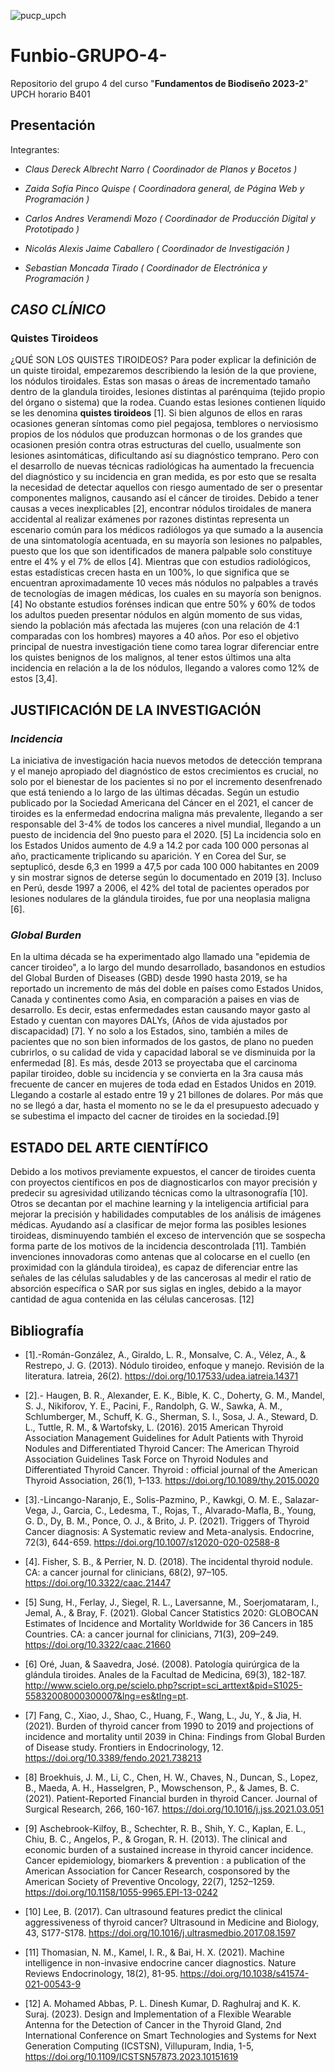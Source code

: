 ![pucp_upch](https://github.com/Sebas312431/Funbio-GRUPO-4-/assets/143019044/11b298ef-4331-4d34-9643-bca3bb04df60)

# Funbio-GRUPO-4-

Repositorio del grupo 4 del curso "**Fundamentos de Biodiseño 2023-2**" UPCH horario B401

## Presentación 


Integrantes:  

- *Claus Dereck Albrecht Narro ( Coordinador de Planos y Bocetos )*

- *Zaida Sofía Pinco Quispe ( Coordinadora general, de Página Web y Programación )*

- *Carlos Andres Veramendi Mozo ( Coordinador de Producción Digital y Prototipado )*

- *Nicolás Alexis Jaime Caballero ( Coordinador de Investigación )*

- *Sebastian Moncada Tirado ( Coordinador de Electrónica y Programación )*

## *CASO CLÍNICO*

### **Quistes Tiroideos** 

¿QUÉ SON LOS QUISTES TIROIDEOS?
Para poder explicar la definición de un quiste tiroidal, empezaremos describiendo la lesión de la que proviene, los nódulos tiroidales. Estas son masas o áreas de incrementado tamaño dentro de la glandula tiroides, lesiones distintas al parénquima (tejido propio del órgano o sistema) que la rodea. Cuando estas lesiones contienen líquido se les denomina **quistes tiroideos** [1]. Si bien algunos de ellos en raras ocasiones generan síntomas como piel pegajosa, temblores o nerviosismo propios de los nódulos que produzcan hormonas o de los grandes que ocasionen presión contra otras estructuras del cuello, usualmente son lesiones asintomáticas, dificultando así su diagnóstico temprano. Pero con el desarrollo de nuevas técnicas radiológicas ha aumentado la frecuencia del diagnóstico y su incidencia en gran medida, es por esto que se resalta la necesidad de detectar aquellos con riesgo aumentado de ser o presentar componentes malignos, causando así el cáncer de tiroides. Debido a tener causas a veces inexplicables [2], encontrar nódulos tiroidales de manera accidental al realizar exámenes por razones distintas representa un escenario común para los médicos radiólogos ya que sumado a la ausencia de una sintomatología acentuada, en su mayoría son lesiones no palpables, puesto que los que son identificados de manera palpable solo constituye entre el 4% y el 7% de ellos [4]. Mientras que con estudios radiológicos, estas estadísticas crecen hasta en un 100%, lo que significa que se encuentran aproximadamente 10 veces más nódulos no palpables a través de tecnologías de imagen médicas, los cuales en su mayoría son benignos. [4] No obstante estudios forénses indican que entre 50% y 60% de todos los adultos pueden presentar nódulos en algún momento de sus vidas, siendo la población más afectada las mujeres (con una relación de 4:1 comparadas con los hombres) mayores a 40 años. Por eso el objetivo principal de nuestra investigación tiene como tarea lograr diferenciar entre los quistes benignos de los malignos, al tener estos últimos una alta incidencia en relación a la de los nódulos, llegando a valores como 12% de estos [3,4].

## JUSTIFICACIÓN DE LA INVESTIGACIÓN
### *Incidencia*

La iniciativa de investigación hacia nuevos metodos de detección temprana y el manejo apropiado del diagnóstico de estos crecimientos es crucial, no solo por el bienestar de los pacientes si no por el incremento desenfrenado que está teniendo a lo largo de las últimas décadas. Según un estudio publicado por la Sociedad Americana del Cáncer en el 2021, el cancer de tiroides es la enfermedad endocrina maligna más prevalente, llegando a ser responsable del 3-4% de todos los canceres a nivel mundial, llegando a un puesto de incidencia del 9no puesto para el 2020. [5] La incidencia solo en los Estados Unidos aumento de 4.9 a 14.2 por cada 100 000 personas al año, practicamente triplicando su aparición. Y en Corea del Sur, se septuplicó, desde 6,3 en 1999 a 47,5 por cada 100 000 habitantes en 2009 y sin mostrar signos de deterse según lo documentado en 2019 [3]. Incluso en Perú, desde 1997 a 2006, el 42% del total de pacientes operados por lesiones nodulares de la glándula tiroides, fue por una neoplasia maligna [6].

### *Global Burden*

En la ultima década se ha experimentado algo llamado una "epidemia de cancer tiroideo", a lo largo del mundo desarrollado, basandonos en estudios del Global Burden of Diseases (GBD) desde 1990 hasta 2019, se ha reportado un incremento de más del doble en países como Estados Unidos, Canada y continentes como Asia, en comparación a paises en vias de desarrollo. Es decir, estas enfermedades estan causando mayor gasto al Estado y cuentan con mayores DALYs, (Años de vida ajustados por discapacidad) [7]. Y no solo a los Estados, sino, también a miles de pacientes que no son bien informados de los gastos, de plano no pueden cubrirlos, o su calidad de vida y capacidad laboral se ve disminuida por la enfermedad [8]. Es más, desde 2013 se proyectaba que el carcinoma papilar tiroideo, doble su incidencia y se convierta en la 3ra causa más frecuente de cancer en mujeres de toda edad en Estados Unidos en 2019. Llegando a costarle al estado entre 19 y 21 billones de dolares. Por más que no se llegó a dar, hasta el momento no se le da el presupuesto adecuado y se subestima el impacto del cacner de tiroides en la sociedad.[9]


## ESTADO DEL ARTE CIENTÍFICO

Debido a los motivos previamente expuestos, el cancer de tiroides cuenta con proyectos científicos en pos de diagnosticarlos con mayor precisión y predecir su agresividad utilizando técnicas como la ultrasonografía [10]. Otros se decantan por el machine learning y la inteligencia artificial para mejorar la precisión y habilidades computables de los análisis de imágenes médicas. Ayudando así a clasificar de mejor forma las posibles lesiones tiroideas, disminuyendo también el exceso de intervención que se sospecha forma parte de los motivos de la incidencia descontrolada [11]. También invenciones innovadoras como antenas que al colocarse en el cuello (en proximidad con la glándula tiroidea), es capaz de diferenciar entre las señales de las células saludables y de las cancerosas al medir el ratio de absorción específica o SAR por sus siglas en ingles, debido a la mayor cantidad de agua contenida en las células cancerosas. [12]


## Bibliografía
* [1].-Román-González, A., Giraldo, L. R., Monsalve, C. A., Vélez, A., & Restrepo, J. G. (2013). Nódulo tiroideo, enfoque y manejo. Revisión de la literatura. Iatreia, 26(2). https://doi.org/10.17533/udea.iatreia.14371
  
* [2].- Haugen, B. R., Alexander, E. K., Bible, K. C., Doherty, G. M., Mandel, S. J., Nikiforov, Y. E., Pacini, F., Randolph, G. W., Sawka, A. M., Schlumberger, M., Schuff, K. G., Sherman, S. I., Sosa, J. A., Steward, D. L., Tuttle, R. M., & Wartofsky, L. (2016). 2015 American Thyroid Association Management Guidelines for Adult Patients with Thyroid Nodules and Differentiated Thyroid Cancer: The American Thyroid Association Guidelines Task Force on Thyroid Nodules and Differentiated Thyroid Cancer. Thyroid : official journal of the American Thyroid Association, 26(1), 1–133. https://doi.org/10.1089/thy.2015.0020
  
* [3].-Lincango-Naranjo, E., Solis-Pazmino, P., Kawkgi, O. M. E., Salazar-Vega, J., Garcia, C., Ledesma, T., Rojas, T., Alvarado-Mafla, B., Young, G. D., Dy, B. M., Ponce, O. J., & Brito, J. P. (2021). Triggers of Thyroid Cancer diagnosis: A Systematic review and Meta-analysis. Endocrine, 72(3), 644-659. https://doi.org/10.1007/s12020-020-02588-8
  
* [4]. Fisher, S. B., & Perrier, N. D. (2018). The incidental thyroid nodule. CA: a cancer journal for clinicians, 68(2), 97–105. https://doi.org/10.3322/caac.21447
  
* [5] Sung, H., Ferlay, J., Siegel, R. L., Laversanne, M., Soerjomataram, I., Jemal, A., & Bray, F. (2021). Global Cancer Statistics 2020: GLOBOCAN Estimates of Incidence and Mortality Worldwide for 36 Cancers in 185 Countries. CA: a cancer journal for clinicians, 71(3), 209–249. https://doi.org/10.3322/caac.21660
  
* [6] Oré, Juan, & Saavedra, José. (2008). Patología quirúrgica de la glándula tiroides. Anales de la Facultad de Medicina, 69(3), 182-187. http://www.scielo.org.pe/scielo.php?script=sci_arttext&pid=S1025-55832008000300007&lng=es&tlng=pt.
  
* [7] Fang, C., Xiao, J., Shao, C., Huang, F., Wang, L., Ju, Y., & Jia, H. (2021). Burden of thyroid cancer from 1990 to 2019 and projections of incidence and mortality until 2039 in China: Findings from Global Burden of Disease study. Frontiers in Endocrinology, 12. https://doi.org/10.3389/fendo.2021.738213

* [8] Broekhuis, J. M., Li, C., Chen, H. W., Chaves, N., Duncan, S., Lopez, B., Maeda, A. H., Hasselgren, P., Mowschenson, P., & James, B. C. (2021). Patient-Reported Financial burden in thyroid Cancer. Journal of Surgical Research, 266, 160-167. https://doi.org/10.1016/j.jss.2021.03.051

* [9] Aschebrook-Kilfoy, B., Schechter, R. B., Shih, Y. C., Kaplan, E. L., Chiu, B. C., Angelos, P., & Grogan, R. H. (2013). The clinical and economic burden of a sustained increase in thyroid cancer incidence. Cancer epidemiology, biomarkers & prevention : a publication of the American Association for Cancer Research, cosponsored by the American Society of Preventive Oncology, 22(7), 1252–1259. https://doi.org/10.1158/1055-9965.EPI-13-0242

* [10] Lee, B. (2017). Can ultrasound features predict the clinical aggressiveness of thyroid cancer? Ultrasound in Medicine and Biology, 43, S177-S178. https://doi.org/10.1016/j.ultrasmedbio.2017.08.1597

* [11] Thomasian, N. M., Kamel, I. R., & Bai, H. X. (2021). Machine intelligence in non-invasive endocrine cancer diagnostics. Nature Reviews Endocrinology, 18(2), 81-95. https://doi.org/10.1038/s41574-021-00543-9

* [12] A. Mohamed Abbas, P. L. Dinesh Kumar, D. Raghulraj and K. K. Suraj. (2023). Design and Implementation of a Flexible Wearable Antenna for the Detection of Cancer in the Thyroid Gland,  2nd International Conference on Smart Technologies and Systems for Next Generation Computing (ICSTSN), Villupuram, India, 1-5, https://doi.org/10.1109/ICSTSN57873.2023.10151619









